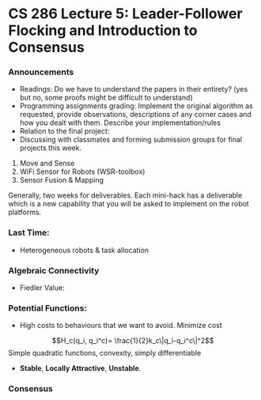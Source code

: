 # CS 286 Lecture 5: Leader-Follower Flocking and Introduction to Consensus
### Announcements
* Readings: Do we have to understand the papers in their entirety? (yes but no, some proofs might be difficult to understand)
* Programming assignments grading: Implement the original algorithm as requested, provide observations, descriptions of any corner cases and how you dealt with them. Describe your implementation/rules
* Relation to the final project:
* Discussing with classmates and forming submission groups for final projects this week.

1. Move and Sense
2. WiFi Sensor for Robots (WSR-toolbox)
3. Sensor Fusion & Mapping

Generally, two weeks for deliverables. Each mini-hack has a deliverable which is a new capability that you will be asked to implement on the robot platforms.

### Last Time:
* Heterogeneous robots & task allocation
### Algebraic Connectivity
* Fiedler Value: 
### Potential Functions:
* High costs to behaviours that we want to avoid. Minimize cost

$$H_c(q_i, q_i^c)= \frac{1}{2}k_c\|q_i-q_i^c\|^2$$
Simple quadratic functions, convexity, simply differentiable

* **Stable**, **Locally Attractive**, **Unstable**.

### Consensus
